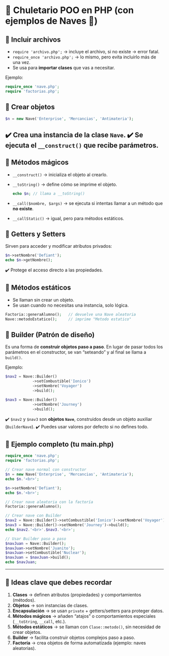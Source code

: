 # 📝 Chuletario POO en PHP (con ejemplos de Naves 🚀)

## 🔹 Incluir archivos

* `require 'archivo.php';` → incluye el archivo, si no existe → error fatal.
* `require_once 'archivo.php';` → lo mismo, pero evita incluirlo más de una vez.
* Se usa para **importar clases** que vas a necesitar.

Ejemplo:

```php
require_once 'nave.php';
require 'factorias.php';
```


## 🔹 Crear objetos

```php
$n = new Nave('Enterprise', 'Mercancias', 'Antimateria');
```

✔️ Crea una instancia de la clase `Nave`.
✔️ Se ejecuta el `__construct()` que recibe parámetros.
---

## 🔹 Métodos mágicos

* `__construct()` → inicializa el objeto al crearlo.
* `__toString()` → define cómo se imprime el objeto.

  ```php
  echo $n; // llama a __toString()
  ```
* `__call($nombre, $args)` → se ejecuta si intentas llamar a un método que **no existe**.
* `__callStatic()` → igual, pero para métodos estáticos.


## 🔹 Getters y Setters

Sirven para acceder y modificar atributos privados:

```php
$n->setNombre('Defiant');
echo $n->getNombre();
```

✔️ Protege el acceso directo a las propiedades.


## 🔹 Métodos estáticos

* Se llaman sin crear un objeto.
* Se usan cuando no necesitas una instancia, solo lógica.

```php
Factoria::generaAlumno();   // devuelve una Nave aleatoria
Nave::metodoEstatico();     // imprime "Metodo estatico"
```

## 🔹 Builder (Patrón de diseño)

Es una forma de **construir objetos paso a paso**.
En lugar de pasar todos los parámetros en el constructor, se van “seteando” y al final se llama a `build()`.

Ejemplo:

```php
$nav2 = Nave::Builder()
            ->setCombustible('Ionico')
            ->setNombre('Voyager')
            ->build();

$nav3 = Nave::Builder()
            ->setNombre('Journey')
            ->build();
```

✔️ `$nav2` y `$nav3` son **objetos `Nave`**, construidos desde un objeto auxiliar (`BuilderNave`).
✔️ Puedes usar valores por defecto si no defines todo.


## 🔹 Ejemplo completo (tu main.php)

```php
require_once 'nave.php';
require 'factorias.php';

// Crear nave normal con constructor
$n = new Nave('Enterprise', 'Mercancias', 'Antimateria');
echo $n.'<br>';

$n->setNombre('Defiant');
echo $n.'<br>';

// Crear nave aleatoria con la factoría
Factoria::generaAlumno();

// Crear nave con Builder
$nav2 = Nave::Builder()->setCombustible('Ionico')->setNombre('Voyager')->build();
$nav3 = Nave::Builder()->setNombre('Journey')->build();
echo $nav2.'<br>'.$nav3.'<br>';

// Usar Builder paso a paso
$navJuan = Nave::Builder();
$navJuan->setNombre('Juanito');
$navJuan->setCombustible('Nuclear');
$navJuan = $navJuan->build();
echo $navJuan;
```

---

## 📌 Ideas clave que debes recordar

1. **Clases** → definen atributos (propiedades) y comportamientos (métodos).
2. **Objetos** → son instancias de clases.
3. **Encapsulación** → se usan `private` + getters/setters para proteger datos.
4. **Métodos mágicos** → añaden “atajos” o comportamientos especiales (`__toString`, `__call`, etc.).
5. **Métodos estáticos** → se llaman con `Clase::metodo()`, sin necesidad de crear objetos.
6. **Builder** → facilita construir objetos complejos paso a paso.
7. **Factoría** → crea objetos de forma automatizada (ejemplo: naves aleatorias).
